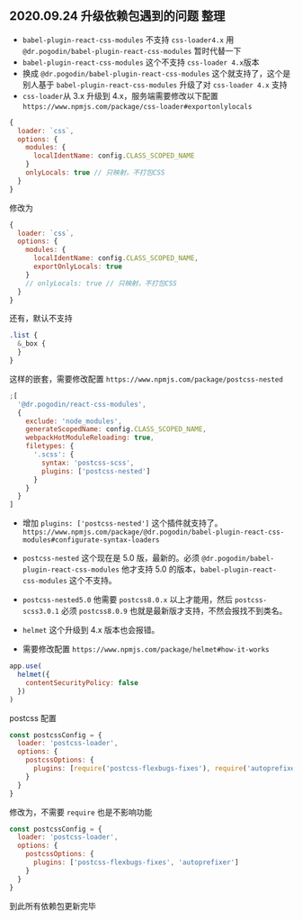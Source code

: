 ## 2020.09.24 升级依赖包遇到的问题 整理

- `babel-plugin-react-css-modules` 不支持 `css-loader4.x` 用 `@dr.pogodin/babel-plugin-react-css-modules` 暂时代替一下
- `babel-plugin-react-css-modules` 这个不支持 `css-loader 4.x`版本
- 换成 `@dr.pogodin/babel-plugin-react-css-modules` 这个就支持了，这个是别人基于 `babel-plugin-react-css-modules` 升级了对 `css-loader 4.x` 支持
- `css-loader`从 3.x 升级到 4.x，服务端需要修改以下配置 `https://www.npmjs.com/package/css-loader#exportonlylocals`

```js
{
  loader: `css`,
  options: {
    modules: {
      localIdentName: config.CLASS_SCOPED_NAME
    }
    onlyLocals: true // 只映射，不打包CSS
  }
}

```

修改为

```js
{
  loader: `css`,
  options: {
    modules: {
      localIdentName: config.CLASS_SCOPED_NAME,
      exportOnlyLocals: true
    }
    // onlyLocals: true // 只映射，不打包CSS
  }
}

```

还有，默认不支持

```css
.list {
  &_box {
  }
}
```

这样的嵌套，需要修改配置 `https://www.npmjs.com/package/postcss-nested`

```js
;[
  '@dr.pogodin/react-css-modules',
  {
    exclude: 'node_modules',
    generateScopedName: config.CLASS_SCOPED_NAME,
    webpackHotModuleReloading: true,
    filetypes: {
      '.scss': {
        syntax: 'postcss-scss',
        plugins: ['postcss-nested']
      }
    }
  }
]
```

- 增加 `plugins: ['postcss-nested']` 这个插件就支持了。 `https://www.npmjs.com/package/@dr.pogodin/babel-plugin-react-css-modules#configurate-syntax-loaders`

- `postcss-nested` 这个现在是 5.0 版，最新的。必须 `@dr.pogodin/babel-plugin-react-css-modules` 他才支持 5.0 的版本，`babel-plugin-react-css-modules` 这个不支持。

- `postcss-nested5.0` 他需要 `postcss8.0.x` 以上才能用，然后 `postcss-scss3.0.1` 必须 `postcss8.0.9` 也就是最新版才支持，不然会报找不到类名。

- `helmet` 这个升级到 4.x 版本也会报错。

- 需要修改配置 `https://www.npmjs.com/package/helmet#how-it-works`

```js
app.use(
  helmet({
    contentSecurityPolicy: false
  })
)
```

postcss 配置

```js
const postcssConfig = {
  loader: 'postcss-loader',
  options: {
    postcssOptions: {
      plugins: [require('postcss-flexbugs-fixes'), require('autoprefixer')]
    }
  }
}
```

修改为，不需要 `require` 也是不影响功能

```js
const postcssConfig = {
  loader: 'postcss-loader',
  options: {
    postcssOptions: {
      plugins: ['postcss-flexbugs-fixes', 'autoprefixer']
    }
  }
}
```

到此所有依赖包更新完毕
